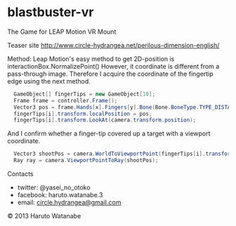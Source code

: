 blastbuster-vr
==============
The Game for LEAP Motion VR Mount 

Teaser site
http://www.circle-hydrangea.net/perilous-dimension-english/

Method:
Leap Motion's easy method to get 2D-position is interactionBox.NormalizePoint()
However, it coordinate is different from a pass-through image.
Therefore I acquire the coordinate of the fingertip edge using the next method.

```c#
  GameObject[] fingerTips = new GameObject[10];
  Frame frame = controller.Frame();
  Vector3 pos = frame.Hands[x].Fingers[y].Bone(Bone.BoneType.TYPE_DISTAL).NextJoint.ToUnity(HandController.mirrorZAxis);
  fingerTips[i].transform.localPosition = pos;
  fingerTips[i].transform.LookAt(camera.transform.position);
```
And I confirm whether a finger-tip covered up a target with a viewport coordinate.
```c#
  Vector3 shootPos = camera.WorldToViewportPoint(fingerTips[i].transform.position);
  Ray ray = camera.ViewportPointToRay(shootPos);
```

Contacts
- twitter: @yasei_no_otoko
- facebook: haruto.watanabe.3
- email: circle.hydrangea@gmail.com

© 2013 Haruto Watanabe
